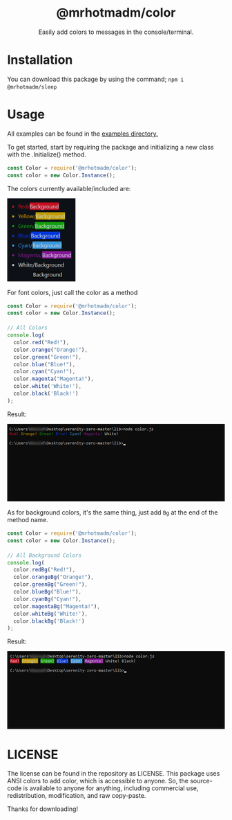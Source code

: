 <h1 align="center">@mrhotmadm/<strong>color</strong></h1>

<p align="center">Easily add colors to messages in the console/terminal.</p>

# Installation

You can download this package by using the command; `npm i @mrhotmadm/sleep`

# Usage

All examples can be found in the <a href="https://github.com/mrhotmadm/color/tree/main/examples" target="_blank">examples directory.</a>

To get started, start by requiring the package and initializing a new class with the .Initialize() method.

```js
const Color = require('@mrhotmadm/color');
const color = new Color.Instance();
```

The colors currently available/included are:

![Current Colors](/images/colors.png)

For font colors, just call the color as a method

```js
const Color = require('@mrhotmadm/color');
const color = new Color.Instance();

// All Colors
console.log(
  color.red("Red!"),
  color.orange("Orange!"),
  color.green("Green!"),
  color.blue("Blue!"),
  color.cyan("Cyan!"),
  color.magenta("Magenta!"),
  color.white('White!'),
  color.black('Black!')
);
```
Result:

![wad](/images/color-output.png)

As for background colors, it's the same thing, just add `Bg` at the end of the method name.

```js
const Color = require('@mrhotmadm/color');
const color = new Color.Instance();

// All Background Colors
console.log(
  color.redBg("Red!"),
  color.orangeBg("Orange!"),
  color.greenBg("Green!"),
  color.blueBg("Blue!"),
  color.cyanBg("Cyan!"),
  color.magentaBg("Magenta!"),
  color.whiteBg('White!'),
  color.blackBg('Black!')
);
```
Result:

![wad](/images/bg-output.png)

# LICENSE

The license can be found in the repository as LICENSE. This package uses ANSI colors to add color, which is accessible to anyone. 
So, the source-code is available to anyone for anything, including commercial use, redistribution, modification, and raw copy-paste.

Thanks for downloading!
